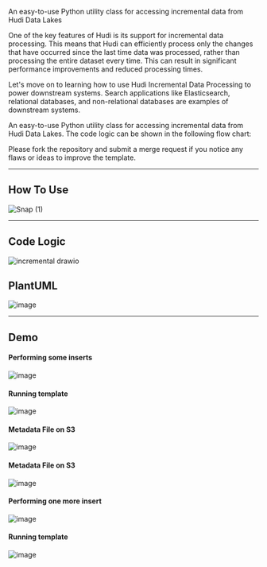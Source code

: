 


An easy-to-use Python utility class for accessing incremental data from Hudi Data Lakes

One of the key features of Hudi is its support for incremental data processing. This means that Hudi can efficiently process only the changes that have occurred since the last time data was processed, rather than processing the entire dataset every time. This can result in significant performance improvements and reduced processing times.

Let's move on to learning how to use Hudi Incremental Data Processing to power downstream systems. Search applications like Elasticsearch, relational databases, and non-relational databases are examples of downstream systems.

An easy-to-use Python utility class for accessing incremental data from Hudi Data Lakes. The code logic can be shown in the following flow chart:

Please fork the repository and submit a merge request if you notice any flaws or ideas to improve the template.

------------------------------------------------
## How To Use
![Snap (1)](https://github.com/soumilshah1995/An-easy-to-use-Python-utility-class-for-accessing-incremental-data-from-Hudi-Data-Lakes/assets/39345855/6d373895-7db3-4490-9f09-725740ca3a61)

------------------------------------------------

## Code Logic
![incremental drawio](https://github.com/soumilshah1995/An-easy-to-use-Python-utility-class-for-accessing-incremental-data-from-Hudi-Data-Lakes/assets/39345855/36285e18-3644-49c1-b6e4-08cff21772a5)

## PlantUML
![image](https://github.com/soumilshah1995/An-easy-to-use-Python-utility-class-for-accessing-incremental-data-from-Hudi-Data-Lakes/assets/39345855/9cb8dfd4-5115-41fe-8bd4-3cc742ae53f1)


------------------------------------------------

## Demo

#### Performing some inserts
![image](https://user-images.githubusercontent.com/39345855/221436178-61e7b768-6563-4ef4-9a53-2e804cb2097e.png)

#### Running template
![image](https://user-images.githubusercontent.com/39345855/221436220-7153fae1-58cf-4723-9c03-111d2ff0d214.png)

#### Metadata File on S3
![image](https://user-images.githubusercontent.com/39345855/221436234-d50c2c76-aeb7-42fd-b3d4-9a41dfd02b24.png)

#### Metadata File on S3
![image](https://user-images.githubusercontent.com/39345855/221436316-7ab9ef1c-7ec4-415c-839c-884c1db4fd15.png)

#### Performing one more insert
![image](https://user-images.githubusercontent.com/39345855/221436341-7f26521f-1d35-43e9-9a7a-e1e3930d31bc.png)

#### Running template
![image](https://user-images.githubusercontent.com/39345855/221436559-9b864975-f2a4-4562-9594-c2a97df3f8f0.png)


